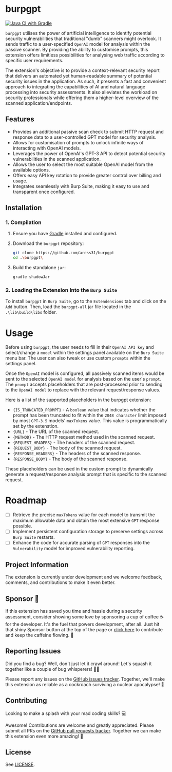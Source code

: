 # burpgpt

[![Java CI with Gradle](https://github.com/aress31/burpgpt/actions/workflows/gradle-build.yml/badge.svg)](https://github.com/aress31/burpgpt/actions/workflows/gradle-build.yml)

`burpgpt` utilises the power of artificial intelligence to identify potential security vulnerabilities that traditional "dumb" scanners might overlook. It sends traffic to a user-specified `OpenAI` model for analysis within the passive scanner. By providing the ability to customise prompts, this extension offers limitless possibilities for analysing web traffic according to specific user requirements.

The extension's objective is to provide a context-relevant security report that delivers an automated yet human-readable summary of potential security issues in the application. As such, it presents a fast and convenient approach to integrating the capabilities of AI and natural language processing into security assessments. It also alleviates the workload on security professionals while offering them a higher-level overview of the scanned application/endpoints.

## Features

- Provides an additional passive scan check to submit HTTP request and response data to a user-controlled GPT model for security analysis.
- Allows for customisation of prompts to unlock infinite ways of interacting with OpenAI models.
- Leverages the power of OpenAI's GPT-3 API to detect potential security vulnerabilities in the scanned application.
- Allows the user to select the most suitable OpenAI model from the available options.
- Offers easy API key rotation to provide greater control over billing and usage.
- Integrates seamlessly with Burp Suite, making it easy to use and transparent once configured.

## Installation

### 1. Compilation

1. Ensure you have [Gradle](https://gradle.org/) installed and configured.

2. Download the `burpgpt` repository:

   ```bash
   git clone https://github.com/aress31/burpgpt
   cd .\burpgpt\
   ```

3. Build the standalone `jar`:

   ```bash
   gradle shadowJar
   ```

### 2. Loading the Extension Into the `Burp Suite`

To install `burpgpt` in `Burp Suite`, go to the `Extendensions` tab and click on the `Add` button. Then, load the `burpgpt-all` jar file located in the `.\lib\build\libs` folder.

# Usage

Before using `burpgpt`, the user needs to fill in their `OpenAI API key` and select/change a `model` within the settings panel available on the `Burp Suite` menu bar. The user can also tweak or use custom `prompts` within the settings panel.

Once the `OpenAI` model is configured, all passively scanned items would be sent to the selected `OpenAI model` for analysis based on the user's `prompt`. The `prompt` accepts placeholders that are post-processed prior to sending to the `OpenAI model` to replace with the relevant request/response values.

Here is a list of the supported placeholders in the burpgpt extension:

- `{IS_TRUNCATED_PROMPT}` - A `boolean` value that indicates whether the prompt has been truncated to fit within the `2048 character` limit imposed by most `GPT-3.5` models' `maxTokens` value. This value is programmatically set by the extenstion.
- `{URL}` - The URL of the scanned request.
- `{METHOD}` - The HTTP request method used in the scanned request.
- `{REQUEST_HEADERS}` - The headers of the scanned request.
- `{REQUEST_BODY}` - The body of the scanned request.
- `{RESPONSE_HEADERS}` - The headers of the scanned response.
- `{RESPONSE_BODY}` - The body of the scanned response.

These placeholders can be used in the custom prompt to dynamically generate a request/response analysis prompt that is specific to the scanned request.

# Roadmap

- [ ] Retrieve the precise `maxTokens` value for each model to transmit the maximum allowable data and obtain the most extensive `GPT` response possible.
- [ ] Implement persistent configuration storage to preserve settings across `Burp Suite` restarts.
- [ ] Enhance the code for accurate parsing of `GPT` responses into the `Vulnerability` model for improved vulnerability reporting.

## Project Information

The extension is currently under development and we welcome feedback, comments, and contributions to make it even better.

## Sponsor 💖

If this extension has saved you time and hassle during a security assessment, consider showing some love by sponsoring a cup of coffee ☕ for the developer. It's the fuel that powers development, after all. Just hit that shiny Sponsor button at the top of the page or [click here](https://github.com/sponsors/aress31) to contribute and keep the caffeine flowing. 💸

## Reporting Issues

Did you find a bug? Well, don't just let it crawl around! Let's squash it together like a couple of bug whisperers! 🐛💪

Please report any issues on the [GitHub issues tracker](https://github.com/aress31/burpgpt/issues). Together, we'll make this extension as reliable as a cockroach surviving a nuclear apocalypse! 🚀

## Contributing

Looking to make a splash with your mad coding skills? 💻

Awesome! Contributions are welcome and greatly appreciated. Please submit all PRs on the [GitHub pull requests tracker](https://github.com/aress31/burpgpt/pulls). Together we can make this extension even more amazing! 🚀

## License

See [LICENSE](LICENSE).
